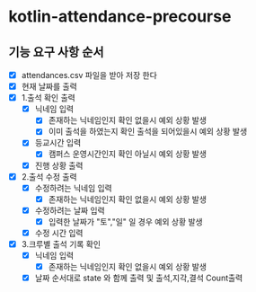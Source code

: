 # kotlin-attendance-precourse

## 기능 요구 사항 순서
- [x] attendances.csv 파일을 받아 저장 한다
- [x] 현재 날짜를 출력
- [x] 1.출석 확인 출력
  - [x] 닉네임 입력
    - [x] 존재하는 닉네임인지 확인 없을시 예외 상황 발생
    - [x] 이미 출석을 하였는지 확인 출석을 되어있을시 예외 상황 발생 
  - [x] 등교시간 입력
    -[x] 캠퍼스 운영시간인지 확인 아닐시 예외 상황 발생 
  - [x] 진행 상황 출력
- [x] 2.출석 수정 출력
  - [x] 수정하려는 닉네임 입력
    - [x] 존재하는 닉네임인지 확인 없을시 예외 상황 발생
  - [x] 수정하려는 날짜 입력
    - [x] 입력한 날짜가 "토","일" 일 경우 예외 상황 발생
  - [x] 수정 시간 입력
- [x] 3.크루별 출석 기록 확인
  - [x] 닉네임 입력
    - [x] 존재하는 닉네임인지 확인 없을시 예외 상황 발생
  - [x] 날짜 순서대로 state 와 함께 출력 및 출석,지각,결석 Count출력

